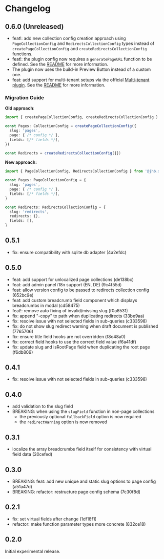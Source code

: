 # Changelog

## 0.6.0 (Unreleased)

- feat!: add new collection config creation approach using `PageCollectionConfig` and `RedirectsCollectionConfig` types instead of `createPageCollectionConfig` and `createRedirectsCollectionConfig` functions.
- feat!: the plugin config now requires a `generatePageURL` function to be defined. See the [README](./README.md#setup) for more information.
- The plugin now uses the build-in Preview Button instead of a custom one.
- feat: add support for multi-tenant setups via the official [Multi-tenant plugin](https://payloadcms.com/docs/plugins/multi-tenant). See the [README](./README.md#multi-tenant-support) for more information.


### Migration Guide

**Old approach:**
```ts
import { createPageCollectionConfig, createRedirectsCollectionConfig } from '@jhb.software/payload-pages-plugin'

const Pages: CollectionConfig = createPageCollectionConfig({
  slug: 'pages',
  page: { /* config */ },
  fields: [/* fields */],
})

const Redirects = createRedirectsCollectionConfig({})
```

**New approach:**
```ts
import { PageCollectionConfig, RedirectsCollectionConfig } from '@jhb.software/payload-pages-plugin'

const Pages: PageCollectionConfig = {
  slug: 'pages',
  page: { /* config */ },
  fields: [/* fields */],
}

const Redirects: RedirectsCollectionConfig = {
  slug: 'redirects',
  redirects: {},
  fields: [],
}
```

## 0.5.1

- fix: ensure compatibility with sqlite db adapter (4a2efdc)

## 0.5.0

- feat: add support for unlocalized page collections (de138bc)
- feat: add admin panel i18n support (EN, DE) (9c4f55d)
- feat: allow version config to be passed to redirects collection config (652bc9e)
- feat: add custom breadcrumb field component which displays breadcrumbs in modal (cd58475)
- feat!: remove auto fixing of invalid/missing slug (f0a8531)
- fix: append "-copy" to path when duplicating redirects (33be9aa)
- fix: resolve issue with not selected fields in sub-queries (c333598)
- fix: do not show slug redirect warning when draft document is published (7765706) 
- fix: ensure title field hooks are not overridden (f8c48a0)
- fix: correct field hooks to use the correct field value (f6a41df)
- fix: update slug and isRootPage field when duplicating the root page (f6db809)

## 0.4.1

- fix: resolve issue with not selected fields in sub-queries (c333598)

## 0.4.0

- add validation to the slug field
- BREAKING: when using the `slugField` function in non-page collections
    - the previously optional `fallbackField` option is now required
    - the `redirectWarning` option is now removed

## 0.3.1

- localize the array breadcrumbs field itself for consistency with virtual field data (20cefed)

## 0.3.0

- BREAKING: feat: add new unique and static slug options to page config (a51a47d)
- BREAKING: refactor: restructure page config schema (7c30f8d)

## 0.2.1

- fix: set virtual fields after change (1df18f1)
- refactor: make function parameter types more concrete (832ce18)

## 0.2.0

Initial experimental release.
